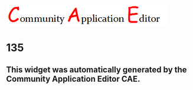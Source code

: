 ![CAE](https://github.com/PhilCAEOrg/CAE-Deployment-Temp/blob/gh-pages/frontendComponent-135/img/logo.png)  

135
===================


This widget was automatically generated by the Community Application Editor CAE.  
---------------
